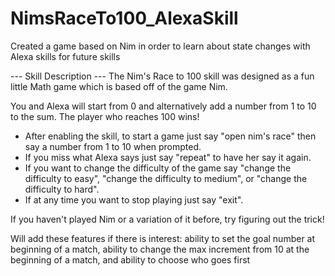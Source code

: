 # NimsRaceTo100_AlexaSkill
Created a game based on Nim in order to learn about state changes with Alexa skills for future skills

--- Skill Description ---
The Nim's Race to 100 skill was designed as a fun little Math game which is based off of the game Nim.

You and Alexa will start from 0 and alternatively add a number from 1 to 10 to the sum. The player who reaches 100 wins!

- After enabling the skill, to start a game just say "open nim's race" then say a number from 1 to 10 when prompted.
- If you miss what Alexa says just say "repeat" to have her say it again.
- If you want to change the difficulty of the game say "change the difficulty to easy", "change the difficulty to medium", or "change the difficulty to hard".
- If at any time you want to stop playing just say "exit".

If you haven't played Nim or a variation of it before, try figuring out the trick!

Will add these features if there is interest: ability to set the goal number at beginning of a match, ability to change the max increment from 10 at the beginning of a match, and ability to choose who goes first
